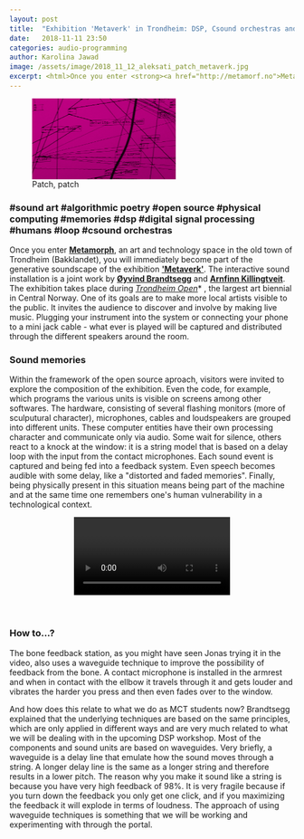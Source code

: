 ```yaml
---
layout: post
title:  "Exhibition 'Metaverk' in Trondheim: DSP, Csound orchestras and bone feedback"
date:   2018-11-11 23:50
categories: audio-programming
author: Karolina Jawad
image: /assets/image/2018_11_12_aleksati_patch_metaverk.jpg
excerpt: <html>Once you enter <strong><a href="http://metamorf.no">Metamorph</a></strong>, an art and technology space in the old town of Trondheim (Bakklandet), you will immediately become part of the generative soundscape of the exhibition <strong><a href="https://teks.no">'Metaverk'</a></strong>.</html>
---
```


<figure>
<img src="/assets/image/2018_11_12_aleksati_patch_metaverk.jpg" alt="patch_patch" width="60%" align="middle"/>
<figcaption>Patch, patch</figcaption>
</figure>

### \#sound art \#algorithmic poetry \#open source \#physical computing \#memories \#dsp \#digital signal processing \#humans \#loop \#csound orchestras

Once you enter **<a href="http://metamorf.no//" target="_blank">Metamorph</a>**, an art and technology space in the old town of Trondheim (Bakklandet), you will immediately become part of the generative soundscape of the exhibition **<a href="https://teks.no//" target="_blank">'Metaverk'</a>**.
The interactive sound installation is a joint work by **<a href="https://soundcloud.com/brandtsegg/concert-brkrg-brandtseggratkjedjupvikrockheim-oct-2016" target="_blank">Øyvind Brandtsegg</a>** and **<a href="https://soundcloud.com/swampsupnostrils/swamps-up-nostrils-ultra-bonus" target="_blank">Arnfinn Killingtveit</a>**. The exhibition takes place during *<a href="http://www.trondheimopen.org/om-trondheim-open/" target="_blank">Trondheim Open</a>** , the largest art biennial in Central Norway. One of its goals are to make more local artists visible to the public. It invites the audience to discover and involve by making live music. Plugging your instrument into the system or connecting your phone to a mini jack cable - what ever is played will be captured and distributed through the different speakers around the room.

### Sound memories

Within the framework of the open source aproach, visitors were invited to explore the composition of the exhibition. Even the code, for example, which programs the various units is visible on screens among other softwares. The hardware, consisting of several flashing monitors (more of sculputural character), microphones, cables and loudspeakers are grouped into different units. These computer entities have their own processing character and communicate only via audio. Some wait for silence, others react to a knock at the window: it is a string model that is based on a delay loop with the input from the contact microphones. Each sound event is captured and being fed into a feedback system. Even speech becomes audible with some delay, like a "distorted and faded memories". Finally, being physically present in this situation means being part of the machine and at the same time one remembers one's human vulnerability in a technological context.

<figure align="middle">
  <video width="65%" controls>
    <source src="https://docs.google.com/uc?export=download&id=1wml5X_jUsC8xRdPJQhuy3XtFSX0rtAKb" type='video/mp4'>
    Your browser does not support video tag.
  </video>
</figure>

<br>

### How to...?

The bone feedback station, as you might have seen Jonas trying it in the video, also uses a waveguide technique to improve the possibility of feedback from the bone. A contact microphone is installed in the armrest and when in contact with the ellbow it travels through it and gets louder and vibrates the harder you press and then even fades over to the window.

And how does this relate to what we do as MCT students now? Brandtsegg explained that the underlying techniques are based on the same principles, which are only applied in different ways and are very much related to what we will be dealing with in the upcoming DSP workshop. Most of the components and sound units are based on waveguides. Very briefly, a waveguide is a delay line that emulate how the sound moves through a string. A longer delay line is the same as a longer string and therefore results in a lower pitch. The reason why you make it sound like a string is because you have very high feedback of 98%. It is very fragile because if you turn down the feedback you only get one click, and if you maximizing the feedback it will explode in terms of loudness. The approach of using waveguide techniques is something that we will be working and experimenting with through the portal.

